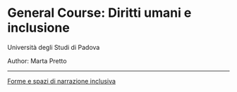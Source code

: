 General Course: Diritti umani e inclusione
=============

Università degli Studi di Padova

Author: Marta Pretto

---

[Forme e spazi di narrazione inclusiva](https://martapretto.github.io/generalcourse/forme-spazi-narrazione-inclusiva.pdf)
